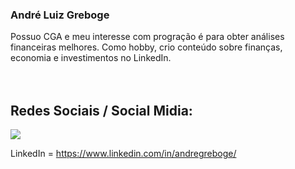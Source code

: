 <h3>André Luiz Greboge</h3>

Possuo CGA e meu interesse com progração é para obter análises financeiras melhores. Como hobby, crio conteúdo sobre finanças, economia e investimentos no LinkedIn.
<br/><br/><br/>



<h2>Redes Sociais / Social Midia:</h2>

<a><img src='https://img.shields.io/badge/LinkedIn-0077B5?style=for-the-badge&logo=linkedin&logoColor=white' a href='https://img.shields.io/badge/LinkedIn-0077B5?style=for-the-badge&logo=linkedin&logoColor=white'></a>

LinkedIn = https://www.linkedin.com/in/andregreboge/



<!---
andreluizgreboge/andreluizgreboge is a ✨ special ✨ repository because its `README.md` (this file) appears on your GitHub profile.
You can click the Preview link to take a look at your changes.
--->
